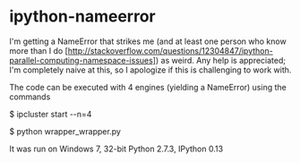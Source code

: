 ipython-nameerror
=================

I'm getting a NameError that strikes me (and at least one person who know more than I do
[http://stackoverflow.com/questions/12304847/ipython-parallel-computing-namespace-issues])
as weird. Any help is appreciated; I'm completely naive at this, so I apologize if
this is challenging to work with.

The code can be executed with 4 engines (yielding a NameError) using the commands

$ ipcluster start --n=4

$ python wrapper_wrapper.py

It was run on Windows 7, 32-bit Python 2.7.3, IPython 0.13
